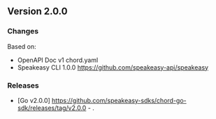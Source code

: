 

## Version 2.0.0
### Changes
Based on:
- OpenAPI Doc v1 chord.yaml
- Speakeasy CLI 1.0.0 https://github.com/speakeasy-api/speakeasy
### Releases
- [Go v2.0.0] https://github.com/speakeasy-sdks/chord-go-sdk/releases/tag/v2.0.0 - .